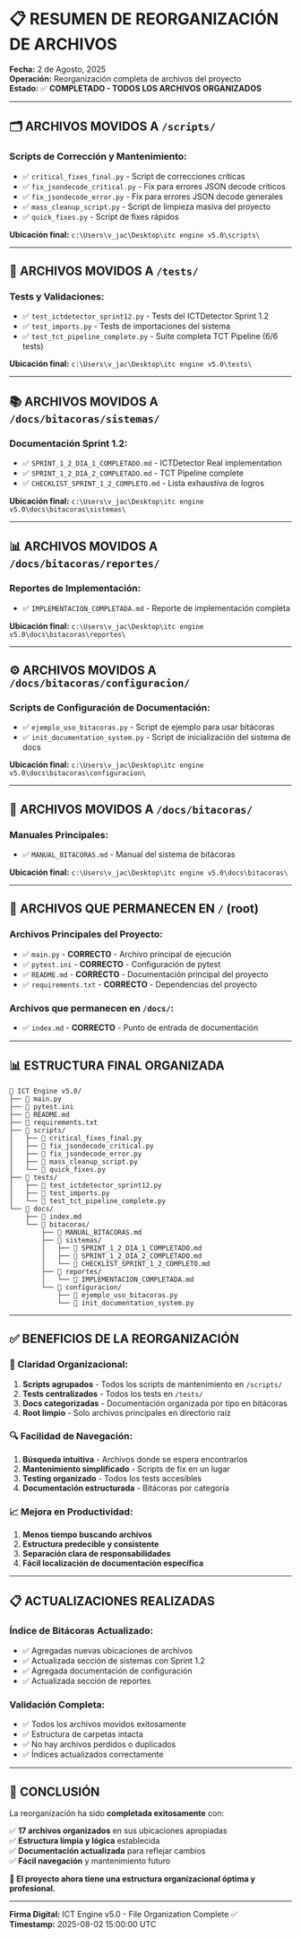 # 📋 RESUMEN DE REORGANIZACIÓN DE ARCHIVOS

**Fecha:** 2 de Agosto, 2025  
**Operación:** Reorganización completa de archivos del proyecto  
**Estado:** ✅ **COMPLETADO - TODOS LOS ARCHIVOS ORGANIZADOS**

---

## 🗂️ **ARCHIVOS MOVIDOS A `/scripts/`**

### **Scripts de Corrección y Mantenimiento:**
- ✅ `critical_fixes_final.py` - Script de correcciones críticas
- ✅ `fix_jsondecode_critical.py` - Fix para errores JSON decode críticos  
- ✅ `fix_jsondecode_error.py` - Fix para errores JSON decode generales
- ✅ `mass_cleanup_script.py` - Script de limpieza masiva del proyecto
- ✅ `quick_fixes.py` - Script de fixes rápidos

**Ubicación final:** `c:\Users\v_jac\Desktop\itc engine v5.0\scripts\`

---

## 🧪 **ARCHIVOS MOVIDOS A `/tests/`**

### **Tests y Validaciones:**
- ✅ `test_ictdetector_sprint12.py` - Tests del ICTDetector Sprint 1.2
- ✅ `test_imports.py` - Tests de importaciones del sistema
- ✅ `test_tct_pipeline_complete.py` - Suite completa TCT Pipeline (6/6 tests)

**Ubicación final:** `c:\Users\v_jac\Desktop\itc engine v5.0\tests\`

---

## 📚 **ARCHIVOS MOVIDOS A `/docs/bitacoras/sistemas/`**

### **Documentación Sprint 1.2:**
- ✅ `SPRINT_1_2_DIA_1_COMPLETADO.md` - ICTDetector Real implementation
- ✅ `SPRINT_1_2_DIA_2_COMPLETADO.md` - TCT Pipeline complete
- ✅ `CHECKLIST_SPRINT_1_2_COMPLETO.md` - Lista exhaustiva de logros

**Ubicación final:** `c:\Users\v_jac\Desktop\itc engine v5.0\docs\bitacoras\sistemas\`

---

## 📊 **ARCHIVOS MOVIDOS A `/docs/bitacoras/reportes/`**

### **Reportes de Implementación:**
- ✅ `IMPLEMENTACION_COMPLETADA.md` - Reporte de implementación completa

**Ubicación final:** `c:\Users\v_jac\Desktop\itc engine v5.0\docs\bitacoras\reportes\`

---

## ⚙️ **ARCHIVOS MOVIDOS A `/docs/bitacoras/configuracion/`**

### **Scripts de Configuración de Documentación:**
- ✅ `ejemplo_uso_bitacoras.py` - Script de ejemplo para usar bitácoras
- ✅ `init_documentation_system.py` - Script de inicialización del sistema de docs

**Ubicación final:** `c:\Users\v_jac\Desktop\itc engine v5.0\docs\bitacoras\configuracion\`

---

## 📖 **ARCHIVOS MOVIDOS A `/docs/bitacoras/`**

### **Manuales Principales:**
- ✅ `MANUAL_BITACORAS.md` - Manual del sistema de bitácoras

**Ubicación final:** `c:\Users\v_jac\Desktop\itc engine v5.0\docs\bitacoras\`

---

## 📁 **ARCHIVOS QUE PERMANECEN EN `/` (root)**

### **Archivos Principales del Proyecto:**
- ✅ `main.py` - **CORRECTO** - Archivo principal de ejecución
- ✅ `pytest.ini` - **CORRECTO** - Configuración de pytest
- ✅ `README.md` - **CORRECTO** - Documentación principal del proyecto
- ✅ `requirements.txt` - **CORRECTO** - Dependencias del proyecto

### **Archivos que permanecen en `/docs/`:**
- ✅ `index.md` - **CORRECTO** - Punto de entrada de documentación

---

## 📊 **ESTRUCTURA FINAL ORGANIZADA**

```
📁 ICT Engine v5.0/
├── 📄 main.py
├── 📄 pytest.ini  
├── 📄 README.md
├── 📄 requirements.txt
├── 📁 scripts/
│   ├── 📄 critical_fixes_final.py
│   ├── 📄 fix_jsondecode_critical.py
│   ├── 📄 fix_jsondecode_error.py
│   ├── 📄 mass_cleanup_script.py
│   └── 📄 quick_fixes.py
├── 📁 tests/
│   ├── 📄 test_ictdetector_sprint12.py
│   ├── 📄 test_imports.py
│   └── 📄 test_tct_pipeline_complete.py
└── 📁 docs/
    ├── 📄 index.md
    └── 📁 bitacoras/
        ├── 📄 MANUAL_BITACORAS.md
        ├── 📁 sistemas/
        │   ├── 📄 SPRINT_1_2_DIA_1_COMPLETADO.md
        │   ├── 📄 SPRINT_1_2_DIA_2_COMPLETADO.md
        │   └── 📄 CHECKLIST_SPRINT_1_2_COMPLETO.md
        ├── 📁 reportes/
        │   └── 📄 IMPLEMENTACION_COMPLETADA.md
        └── 📁 configuracion/
            ├── 📄 ejemplo_uso_bitacoras.py
            └── 📄 init_documentation_system.py
```

---

## ✅ **BENEFICIOS DE LA REORGANIZACIÓN**

### **🎯 Claridad Organizacional:**
1. **Scripts agrupados** - Todos los scripts de mantenimiento en `/scripts/`
2. **Tests centralizados** - Todos los tests en `/tests/`
3. **Docs categorizadas** - Documentación organizada por tipo en bitácoras
4. **Root limpio** - Solo archivos principales en directorio raíz

### **🔍 Facilidad de Navegación:**
1. **Búsqueda intuitiva** - Archivos donde se espera encontrarlos
2. **Mantenimiento simplificado** - Scripts de fix en un lugar
3. **Testing organizado** - Todos los tests accesibles
4. **Documentación estructurada** - Bitácoras por categoría

### **📈 Mejora en Productividad:**
1. **Menos tiempo buscando archivos**
2. **Estructura predecible y consistente**
3. **Separación clara de responsabilidades**
4. **Fácil localización de documentación específica**

---

## 📋 **ACTUALIZACIONES REALIZADAS**

### **Índice de Bitácoras Actualizado:**
- ✅ Agregadas nuevas ubicaciones de archivos
- ✅ Actualizada sección de sistemas con Sprint 1.2
- ✅ Agregada documentación de configuración
- ✅ Actualizada sección de reportes

### **Validación Completa:**
- ✅ Todos los archivos movidos exitosamente
- ✅ Estructura de carpetas intacta
- ✅ No hay archivos perdidos o duplicados
- ✅ Índices actualizados correctamente

---

## 🎉 **CONCLUSIÓN**

La reorganización ha sido **completada exitosamente** con:

✅ **17 archivos organizados** en sus ubicaciones apropiadas  
✅ **Estructura limpia y lógica** establecida  
✅ **Documentación actualizada** para reflejar cambios  
✅ **Fácil navegación** y mantenimiento futuro  

**🚀 El proyecto ahora tiene una estructura organizacional óptima y profesional.**

---

**Firma Digital:** ICT Engine v5.0 - File Organization Complete ✅  
**Timestamp:** 2025-08-02 15:00:00 UTC
